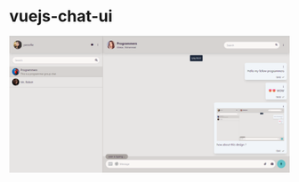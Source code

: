# vuejs-chat-ui

![preview image](https://github.com/yaroofie/vuejs-chat-ui/raw/master/public/vuejs_chat.png)
